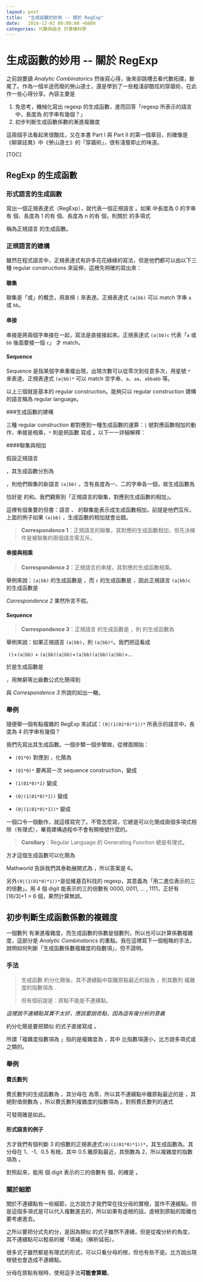 ```yaml
---
layout: post
title:  "生成函數的妙用 -- 關於 RegExp"
date:   2016-12-02 00:00:00 +0800
categories: 代數與組合 計算機科學
---
```


生成函數的妙用 -- 關於 RegExp
==============

之前說要讀 *Analytic Combinatorics* 然後寫心得，後來卻跳槽去看代數拓撲，斷尾了。作為一個半途而廢的勞山道士，還是學到了一些粗淺卻酷炫的穿牆術，在此作一些心得分享。內容主要是

1. 免思考，機械化寫出 regexp 的生成函數，進而回答「regexp 所表示的語言中，長度為 <script type="math/tex">k</script> 的字串有幾個？」
2. 初步判斷生成函數係數的漸進複雜度

這兩個手法看起來很酷炫，又在本書 Part I 與 Part II 的第一個章目，的確像是《聊齋誌異》中《勞山道士》的「穿牆術」，很有淺嘗即止的味道。

[TOC]

RegExp 的生成函數
------

### 形式語言的生成函數

寫出一個正規表達式（RegExp），就代表一個正規語言 <script type="math/tex">L</script>。如果 <script type="math/tex">L</script> 中長度為 0 的字串有 <script type="math/tex">a_0</script> 個、長度為 1 的有 <script type="math/tex">a_1</script> 個、長度為 n 的有 <script type="math/tex">a_n</script> 個，則關於 <script type="math/tex">L</script> 的多項式

<script type="math/tex; mode=display">f_{L}(z)=a_0 + a_1z+a_2z^2+...+a_nz^n+...</script>

稱為正規語言 <script type="math/tex">L</script> 的生成函數。

### 正規語言的建構

雖然在程式語言中，正規表達式有許多花花綠綠的寫法，但是他們都可以由以下三種 regular constructions 來延伸，這裡先明確的寫出來：

#### 聯集

聯集是「或」的概念，用直槓 `|` 來表達。正規表達式 `(a|bb)` 可以 match 字串 `a` 或 `bb`。

#### 串接

串接是將兩個字串接在一起，寫法是直接接起來。正規表達式 `(a|bb)c` 代表「`a` 或 `bb` 後面要接一個 `c`」 才 match。 

#### Sequence

Sequence 是指某個字串重複出現，出現次數可以從零次到任意多次，用星號 `*` 來表達。正規表達式 `(a|bb)*` 可以 match 空字串、`a`、`aa`、`abbabb` 等。

以上三個就是基本的 regular construction。能夠只以 regular construction 建構的語言稱為 regular language。

###生成函數的建構

三種 regular construction 都對應到一種生成函數的運算：`|` 號對應函數相加的動作，串接是相乘，`*` 則是把函數 <script type="math/tex">f(z)</script> 寫成 <script type="math/tex">\frac{1}{1-f(z)}</script>。以下一一詳細解釋：

####聯集與相加

假設正規語言

<script type="math/tex; mode=display">L_1=\{a\}，L_2=\{bb\}</script>

，其生成函數分別為

<script type="math/tex; mode=display">f_{L_1}(z)=z，f_{L_2}(z)=z^2</script>

，則他們聯集的新語言 <script type="math/tex">L_3= \{a, bb\}=</script> `(a|bb)` ，含有長度為一、二的字串各一個，故生成函數為 

<script type="math/tex; mode=display">f_{L_3}(z)=z+z^2</script>

恰好是 <script type="math/tex">f_{L_1}(z)，f_{L_2}(z)</script> 的和。我們觀察到「正規語言的聯集，對應到生成函數的相加」。

這裡有個重要的但書：語言 <script type="math/tex">L_1</script>、<script type="math/tex">L_2</script> 的聯集能表示成生成函數相加，前提是他們互斥。上面的例子如果 <script type="math/tex">L_2 = </script>`(a|bb)` ，生成函數的相加就會出錯。

> **Correspondence 1**：正規語言的聯集，其對應的生成函數相加，但先決條件是被聯集的兩個語言需互斥。

#### 串接與相乘

> **Correspondence 2**：正規語言的串接，其對應的生成函數相乘。

舉例來說：`(a|bb)` 的生成函數是 <script type="math/tex">z+z^2</script>，而 `c` 的生成函數是 <script type="math/tex">z</script>，因此正規語言 `(a|bb)c`<script type="math/tex">=\{ac, bbc\}</script> 的生成函數是

<script type="math/tex; mode=display"> z^2+z^3 = (z+z^2)\cdot z</script>

*Correspondence 2* 果然所言不假。

#### Sequence

> **Correspondence 3**：正規語言 <script type="math/tex">L</script> 的生成函數是 <script type="math/tex">f_L(z)</script>，則 <script type="math/tex">L^*</script> 的生成函數為 <script type="math/tex; mode=display">\frac{1}{1-f(z)}</script>

舉例來說：如果正規語言 <script type="math/tex">L=</script> `(a|bb)`，則 <script type="math/tex">L^*=</script> `(a|bb)*`<script type="math/tex">=\{\epsilon, a, bb, aa, abb, bba, bbbb, ... \}</script>。我們把這看成

 <script type="math/tex">L^*=</script> `()`+`(a|bb)` + `(a|bb)(a|bb)`+`(a|bb)(a|bb)(a|bb)`+...

於是生成函數是

<script type="math/tex; mode=display">f_{L^*}(z)=1+(z+z^2)+(z+z^2)^2+(z+z^2)^3+...</script>

，用無窮等比級數公式化簡得到

<script type="math/tex; mode=display">f_{L^*}(z)=\frac{1}{1-(z+z^2)}</script>

與 *Correspondence 3* 所說的如出一轍。

### 舉例

隨便舉一個有點複雜的 RegExp 來試試：`(0|(1(01*0)*1))*` 所表示的語言中，長度為 4 的字串有幾個？

我們先寫出其生成函數。一個步驟一個步驟做，從裡面開始：

- `(01*0)` 對應到 <script type="math/tex">z\cdot \frac{1}{1-z} \cdot z</script>，化簡為 <script type="math/tex">\frac{z^2}{1-z}</script>

- `(01*0)*` 要再寫一次 sequence construction，變成 <script type="math/tex">\frac{1}{1-(\frac{z^2}{1-z})}</script>

- `(1(01*0)*1)` 變成 <script type="math/tex">\frac{z^2}{1-(\frac{z^2}{1-z})}</script>

- `(0|(1(01*0)*1))` 變成 <script type="math/tex">z + \frac{z^2}{1-(\frac{z^2}{1-z})}</script>

- `(0|(1(01*0)*1))*` 變成 <script type="math/tex">\frac{1}{1-(z + \frac{z^2}{1-(\frac{z^2}{1-z})})}</script>

一個口令一個動作，就這樣寫完了。不管怎麼寫，它總是可以化簡成兩個多項式相除（有理式），畢竟建構過程中不會有開根號什麼的。

> **Corollary**：Regular Language 的 Generating Function 總是有理式。

方才這個生成函數可以化簡為 

<script type="math/tex; mode=display">-\frac{z^2+z-1}{(z-1)(z+1)(2z-1)}</script>

Mathworld 告訴我們其泰勒展開式為 <script type="math/tex">1+z+2z^2+3z^3+6x^4+...</script> ，所以答案是 6。

另外`(0|(1(01*0)*1))*`是從維基百科找的 regexp，其意義為「用二進位表示的三的倍數」。用 4 個 digit 能表示的三的倍數有 0000, 0011, ... , 1111，正好有 [16/3]+1 = 6 個，果然計算無誤。

初步判斷生成函數係數的複雜度
----

一個數列 <script type="math/tex">\{a_n\}</script> 有漸進複雜度，而生成函數的係數是個數列，所以也可以計算係數複雜度，這部分是 *Analytic Combinatorics* 的重點。我在這裡寫下一個粗略的手法，說明如何判斷「生成函數係數複雜度的指數項」，但不證明。

### 手法

> 生成函數 <script type="math/tex">f(z)=a_0+a_1z+a_2z^2+... </script> 約分化簡後，其不連續點中距離原點最近的設為 <script type="math/tex">\hat{z}</script>，則其數列 <script type="math/tex">\{a_n\}</script> 複雜度的指數項為 <script type="math/tex">\operatorname{\Theta}(\frac{1}{|\hat{z}|^{n}})</script>.
> 
> 但有個前提是：原點不能是不連續點。

*這裡說不連續點其實不太好，應該要說奇點，因為這有複分析的意義*

約分化簡是要把類似 <script type="math/tex">\frac{(z-1)^2}{z-1}</script> 的式子直接寫成 <script type="math/tex">z-1</script>。

所謂「複雜度指數項為 <script type="math/tex">\operatorname{\Theta}(K^n)</script>」指的是複雜度為 <script type="math/tex">\operatorname{\Theta}(K^n\cdot f(n))</script>，其中 <script type="math/tex">f(n)</script> 比指數項還小，比方說多項式或 <script type="math/tex">n\operatorname{log}n</script> 之類的。

### 舉例

#### 費氏數列

費氏數列的生成函數為 <script type="math/tex; mode=display">\frac{x}{1-x-x^2}</script> ，其分母在 <script type="math/tex">z=\frac{\sqrt{5}\pm 1}{2}</script> 為零，所以其不連續點中離原點最近的是 <script type="math/tex">\hat{z}=\frac{\sqrt{5}- 1}{2}</script>，其絕對值倒數為 <script type="math/tex; mode=display">\frac{1}{|\hat{z}|}=\frac{\sqrt{5}+1}{2}</script>，所以費氏數列複雜度的指數項為 <script type="math/tex; mode=display">\operatorname{\Theta}((\frac{\sqrt{5}+1}{2})^n)</script>。對照費氏數列的通式

<script type="math/tex; mode=display">F_n = \frac{1}{\sqrt5}(\frac{\sqrt{5}+1}{2})^n+\frac{1}{\sqrt5}(\frac{\sqrt{5}-1}{2})^n = \operatorname{\Theta}((\frac{\sqrt{5}+1}{2})^n)</script>

可發現確是如此。

#### 形式語言的例子

方才我們有個判斷 3 的倍數的正規表達式`(0|(1(01*0)*1))*`，其生成函數為<script type="math/tex; mode=display">-\frac{z^2+z-1}{(z-1)(z+1)(2z-1)}</script>。其分母在 1、-1、0.5 有根，其中 0.5 離原點最近，其倒數為 2，所以複雜度的指數項為 <script type="math/tex">\operatorname{\Theta}(2^n)</script>。

對照起來，能用 <script type="math/tex">n</script> 個 digit 表示的三的倍數有 <script type="math/tex">[2^n/3]+1</script> 個，的確是 <script type="math/tex">\operatorname{\Theta}(2^n)</script>。

### 關於細節

關於不連續點有一些細節，比方說方才我們常在找分母的實根，當作不連續點。但是這個多項式是可以代入複數進去的，所以如果有虛根的話，虛根到原點的距離也要考慮進去。

之所以要把分式先約分，是因為類似 <script type="math/tex">\frac{(z-1)^2}{z-1}</script> 的式子雖然不連續，但是從複分析的角度，其不連續點可以輕易的被「填補」（解析延拓）。

很多式子雖然都是有理式的形式，可以只看分母的根，但也有些不是。比方說出現根號也會造成不連續點。

分母在原點有根時，使用這手法**可能會算錯**。